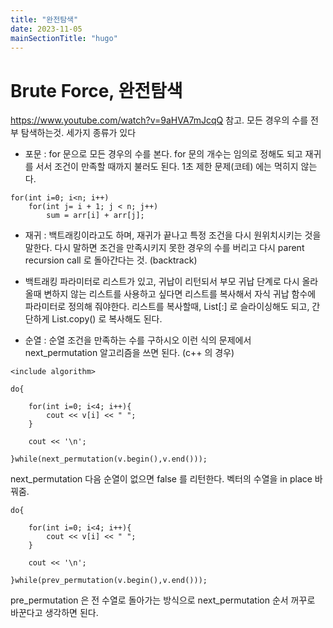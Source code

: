 ```yaml
---
title: "완전탐색"
date: 2023-11-05
mainSectionTitle: "hugo"
---
```

# Brute Force, 완전탐색
https://www.youtube.com/watch?v=9aHVA7mJcqQ 참고.
모든 경우의 수를 전부 탐색하는것.
세가지 종류가 있다 
* 포문 : for 문으로 모든 경우의 수를 본다. for 문의 개수는 임의로 정해도 되고 재귀를 서서 조건이 만족할 때까지 불러도 된다. 1초 제한 문제(코테) 에는 먹히지 않는다.
```
for(int i=0; i<n; i++)
	for(int j= i + 1; j < n; j++)
		sum = arr[i] + arr[j];
```
* 재귀 : 백트래킹이라고도 하며, 재귀가 끝나고 특정 조건을 다시 원위치시키는 것을 말한다. 다시 말하면 조건을 만족시키지 못한 경우의 수를 버리고 다시 parent recursion call 로 돌아간다는 것. (backtrack)

* 백트래킹 파라미터로 리스트가 있고, 귀납이 리턴되서 부모 귀납 단계로 다시 올라올때 변하지 않는 리스트를 사용하고 싶다면 리스트를 복사해서 자식 귀납 함수에 파라미터로 정의해 줘야한다.
리스트를 복사할때, List[:] 로 슬라이싱해도 되고, 간단하게 List.copy() 로 복사해도 된다.


* 순열 : 순열 조건을 만족하는 수를 구하시오 이런 식의 문제에서 next_permutation 알고리즘을 쓰면 된다. (c++ 의 경우)

```
<include algorithm>

do{

	for(int i=0; i<4; i++){
		cout << v[i] << " ";
	}

	cout << '\n';

}while(next_permutation(v.begin(),v.end()));
```

next_permutation 다음 순열이 없으면 false 를 리턴한다. 벡터의 수열을 in place 바꿔줌.

```
do{

	for(int i=0; i<4; i++){
		cout << v[i] << " ";
	}

	cout << '\n';

}while(prev_permutation(v.begin(),v.end()));
```

pre_permutation 은 전 수열로 돌아가는 방식으로 next_permutation 순서 꺼꾸로 바꾼다고 생각하면 된다.